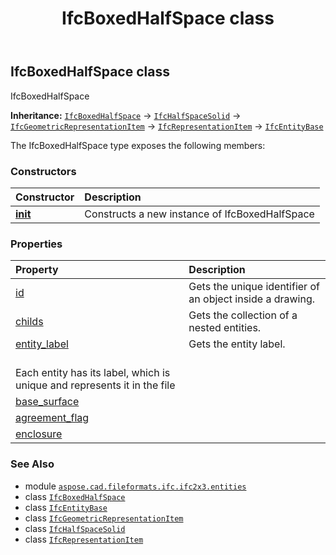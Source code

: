 ﻿---
title: IfcBoxedHalfSpace class
second_title: Aspose.CAD for Python via .NET API References
description: 
type: docs
weight: 530
url: /python-net/aspose.cad.fileformats.ifc.ifc2x3.entities/ifcboxedhalfspace/
is_root: false
---

## IfcBoxedHalfSpace class

IfcBoxedHalfSpace



**Inheritance:** [`IfcBoxedHalfSpace`](/cad/python-net/aspose.cad.fileformats.ifc.ifc2x3.entities/ifcboxedhalfspace) → 
[`IfcHalfSpaceSolid`](/cad/python-net/aspose.cad.fileformats.ifc.ifc2x3.entities/ifchalfspacesolid) → 
[`IfcGeometricRepresentationItem`](/cad/python-net/aspose.cad.fileformats.ifc.ifc2x3.entities/ifcgeometricrepresentationitem) → 
[`IfcRepresentationItem`](/cad/python-net/aspose.cad.fileformats.ifc.ifc2x3.entities/ifcrepresentationitem) → 
[`IfcEntityBase`](/cad/python-net/aspose.cad.fileformats.ifc/ifcentitybase)



The IfcBoxedHalfSpace type exposes the following members:

### Constructors
| Constructor | Description |
| :- | :- |
| [__init__](/cad/python-net/aspose.cad.fileformats.ifc.ifc2x3.entities/ifcboxedhalfspace/__init__/#) | Constructs a new instance of IfcBoxedHalfSpace |


### Properties
| Property | Description |
| :- | :- |
| [id](/cad/python-net/aspose.cad.fileformats.ifc.ifc2x3.entities/ifcboxedhalfspace/id) | Gets the unique identifier of an object inside a drawing. |
| [childs](/cad/python-net/aspose.cad.fileformats.ifc.ifc2x3.entities/ifcboxedhalfspace/childs) | Gets the collection of a nested entities. |
| [entity_label](/cad/python-net/aspose.cad.fileformats.ifc.ifc2x3.entities/ifcboxedhalfspace/entity_label) | Gets the entity label.<br/>Each entity has its label, which is unique and represents it in the file |
| [base_surface](/cad/python-net/aspose.cad.fileformats.ifc.ifc2x3.entities/ifcboxedhalfspace/base_surface) |  |
| [agreement_flag](/cad/python-net/aspose.cad.fileformats.ifc.ifc2x3.entities/ifcboxedhalfspace/agreement_flag) |  |
| [enclosure](/cad/python-net/aspose.cad.fileformats.ifc.ifc2x3.entities/ifcboxedhalfspace/enclosure) |  |



### See Also
* module [`aspose.cad.fileformats.ifc.ifc2x3.entities`](..)
* class [`IfcBoxedHalfSpace`](/cad/python-net/aspose.cad.fileformats.ifc.ifc2x3.entities/ifcboxedhalfspace)
* class [`IfcEntityBase`](/cad/python-net/aspose.cad.fileformats.ifc/ifcentitybase)
* class [`IfcGeometricRepresentationItem`](/cad/python-net/aspose.cad.fileformats.ifc.ifc2x3.entities/ifcgeometricrepresentationitem)
* class [`IfcHalfSpaceSolid`](/cad/python-net/aspose.cad.fileformats.ifc.ifc2x3.entities/ifchalfspacesolid)
* class [`IfcRepresentationItem`](/cad/python-net/aspose.cad.fileformats.ifc.ifc2x3.entities/ifcrepresentationitem)
